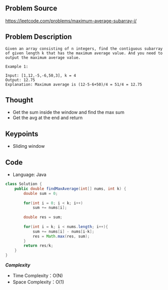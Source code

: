 ## Problem Source
https://leetcode.com/problems/maximum-average-subarray-i/

## Problem Description
```
Given an array consisting of n integers, find the contiguous subarray of given length k that has the maximum average value. And you need to output the maximum average value.

Example 1:

Input: [1,12,-5,-6,50,3], k = 4
Output: 12.75
Explanation: Maximum average is (12-5-6+50)/4 = 51/4 = 12.75
```

## Thought
- Get the sum inside the window and find the max sum
- Get the avg at the end and return

## Keypoints
- Sliding window


## Code
* Language: Java

```Java
class Solution {
    public double findMaxAverage(int[] nums, int k) {
        double sum = 0;
        
        for(int i = 0; i < k; i++)
            sum += nums[i];
        
        double res = sum;
        
        for(int i = k; i < nums.length; i++){
            sum += nums[i] - nums[i-k];
            res = Math.max(res, sum);
        }
        return res/k;
    }
}
```

***Complexity***

- Time Complexity：O(N)
- Space Complexity：O(1)
